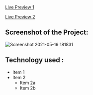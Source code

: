 
[Live Preview 1](https://catch-of-the-day-coral.vercel.app/)

[Live Preview 2](https://60a50009266912f0f29d6473--catch-of-the-day-master.netlify.app/)

## Screenshot of the Project:  

![Screenshot 2021-05-19 181831](https://user-images.githubusercontent.com/68158190/118812788-509b5e80-b8d0-11eb-882e-c84a27657160.jpg)

## Technology used : 
* Item 1
* Item 2
  * Item 2a
  * Item 2b
